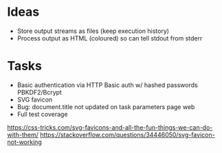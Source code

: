 # Ideas

* Store output streams as files (keep execution history)
* Process output as HTML (coloured) so can tell stdout from stderr

# Tasks

* Basic authentication via HTTP Basic auth w/ hashed passwords PBKDF2/Bcrypt
* SVG favicon
* Bug: document.title not updated on task parameters page web
* Full test coverage

https://css-tricks.com/svg-favicons-and-all-the-fun-things-we-can-do-with-them/
https://stackoverflow.com/questions/34446050/svg-favicon-not-working
